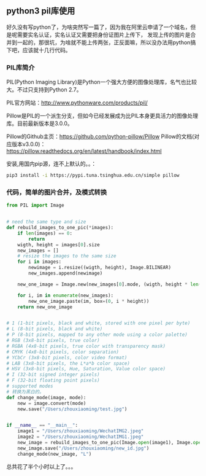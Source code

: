 ## python3 pil库使用  
 好久没有写python了，为啥突然写一篇了，因为我在阿里云申请了一个域名，但是呢需要实名认证，实名认证又需要把身份证图片上传下，
发现上传的图片是合并到一起的，那很坑，为啥就不能上传两张，正反面嘛，所以没办法用python搞下吧，应该就十几行代码。

### PIL库简介
    
PIL(Python Imaging Library)是Python一个强大方便的图像处理库，名气也比较大。不过只支持到Python 2.7。
 
PIL官方网站：http://www.pythonware.com/products/pil/
 
Pillow是PIL的一个派生分支，但如今已经发展成为比PIL本身更具活力的图像处理库。目前最新版本是3.0.0。
 
Pillow的Github主页：https://github.com/python-pillow/Pillow
Pillow的文档(对应版本v3.0.0)：https://pillow.readthedocs.org/en/latest/handbook/index.html

安装,用国内pip源，连不上默认的。。：
```bash
pip3 install -i https://pypi.tuna.tsinghua.edu.cn/simple pillow
```

### 代码，简单的图片合并，及模式转换
```python
from PIL import Image


# need the same type and size
def rebuild_images_to_one_pic(*images):
    if len(images) == 0:
        return
    wigth, height = images[0].size
    new_images = []
    # resize the images to the same size
    for i in images:
        newimage = i.resize((wigth, height), Image.BILINEAR)
        new_images.append(newimage)

    new_one_image = Image.new(new_images[0].mode, (wigth, height * len(new_images)))

    for i, im in enumerate(new_images):
        new_one_image.paste(im, box=(0, i * height))
    return new_one_image


# 1 (1-bit pixels, black and white, stored with one pixel per byte)
# L (8-bit pixels, black and white)
# P (8-bit pixels, mapped to any other mode using a color palette)
# RGB (3x8-bit pixels, true color)
# RGBA (4x8-bit pixels, true color with transparency mask)
# CMYK (4x8-bit pixels, color separation)
# YCbCr (3x8-bit pixels, color video format)
# LAB (3x8-bit pixels, the L*a*b color space)
# HSV (3x8-bit pixels, Hue, Saturation, Value color space)
# I (32-bit signed integer pixels)
# F (32-bit floating point pixels)
# supported modes
# 转换为黑白的。
def change_mode(image, mode):
    new = image.convert(mode)
    new.save("/Users/zhouxiaoming/test.jpg")


if __name__ == "__main__":
    image1 = "/Users/zhouxiaoming/WechatIMG2.jpeg"
    image2 = "/Users/zhouxiaoming/WechatIMG1.jpeg"
    new_image = rebuild_images_to_one_pic(Image.open(image1), Image.open(image2))
    new_image.save("/Users/zhouxiaoming/new_id.jpg")
    change_mode(new_image, "L")

```

总共花了半个小时以上了。。。
    
    
